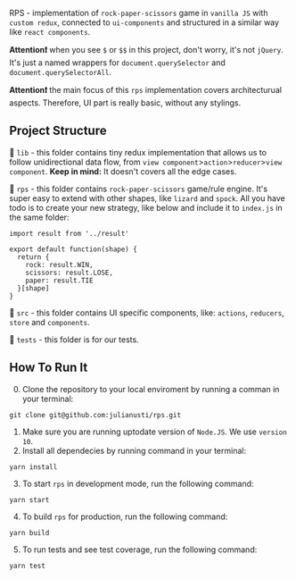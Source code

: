 RPS - implementation of `rock-paper-scissors` game in `vanilla JS` with `custom redux`, connected to `ui-components` and structured in a similar way like `react components`.

**Attention❗** when you see `$` or `$$` in this project, don't worry, it's not `jQuery`. It's just a named wrappers for `document.querySelector` and `document.querySelectorAll`.

**Attention❗** the main focus of this `rps` implementation covers architecturual aspects. Therefore, UI part is really basic, without any stylings.

## Project Structure

📁 `lib` - this folder contains tiny redux implementation that allows us to follow unidirectional data flow, from `view component`>`action`>`reducer`>`view component`.
**Keep in mind:** It doesn't covers all the edge cases.

📁 `rps` - this folder contains `rock-paper-scissors` game/rule engine. It's super easy to extend with other shapes, like `lizard` and `spock`.
All you have todo is to create your new strategy, like below and include it to `index.js` in the same folder:

```
import result from '../result'

export default function(shape) {
  return {
    rock: result.WIN,
    scissors: result.LOSE,
    paper: result.TIE
  }[shape]
}
```

📁 `src` - this folder contains UI specific components, like: `actions`, `reducers`, `store` and `components`.

📁 `tests` - this folder is for our tests.

## How To Run It
0. Clone the repository to your local enviroment by running a comman in your terminal:
```
git clone git@github.com:julianusti/rps.git
```
1. Make sure you are running uptodate version of `Node.JS`. We use `version 10`.
2. Install all dependecies by running command in your terminal:

```
yarn install
```

3. To start `rps` in development mode, run the following command:

```
yarn start
```

4. To build `rps` for production, run the following command:

```
yarn build
```

5. To run tests and see test coverage, run the following command:

```
yarn test
```
